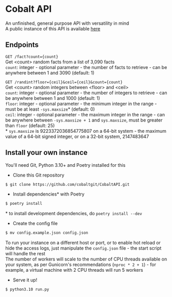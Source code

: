 # Cobalt API

An unfinished, general purpose API with versatility in mind  
A public instance of this API is available [here](https://api.cobaltonline.net)

## Endpoints

`GET /fact?count={count}`  
Get \<count\> random facts from a list of 3,090 facts  
`count`: integer - optional parameter - the number of facts to retrieve - can be anywhere between 1 and 3090 (default: 1)

`GET /randint?floor={ceil}&ceil={ceil}&count={count}`  
Get \<count\> random integers between \<floor\> and \<ceil\>  
`count`: integer - optional parameter - the number of integers to retrieve - can be anywhere between 1 and 1000 (default: 1)  
`floor`: integer - optional parameter - the minimum integer in the range - must be at least `-sys.maxsize`* (default: 0)  
`ceil`: integer - optional parameter - the maximum integer in the range - can be anywhere between `-sys.maxsize + 1` and `sys.maxsize`, must be greater than `floor` (default: 25)  
\* `sys.maxsize` is 9223372036854775807 on a 64-bit system - the maximum value of a 64-bit signed integer, or on a 32-bit system, 2147483647

## Install your own instance

You'll need Git, Python 3.10+ and Poetry installed for this

* Clone this Git repository

```bash
$ git clone https://github.com/cobaltgit/CobaltAPI.git
```

* Install dependencies\* with Poetry

```bash
$ poetry install
```

\* to install development dependencies, do `poetry install --dev`

* Create the config file

```bash
$ mv config.example.json config.json
```

To run your instance on a different host or port, or to enable hot reload or hide the access logs, just manipulate the `config.json` file - the start script will handle the rest  
The number of workers will scale to the number of CPU threads available on your system, as per Gunicorn's recommendations (`nproc * 2 + 1`) - for example, a virtual machine with 2 CPU threads will run 5 workers

* Serve it up!

```bash
$ python3.10 run.py
```
